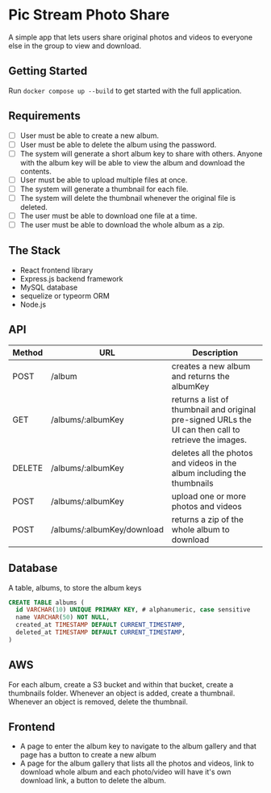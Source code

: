 # Pic Stream Photo Share

A simple app that lets users share original photos and videos to everyone else in the group to view and download.

## Getting Started

Run `docker compose up --build` to get started with the full application.

## Requirements

- [ ] User must be able to create a new album.
- [ ] User must be able to delete the album using the password.
- [ ] The system will generate a short album key to share with others. Anyone with the album key will be able to view the album and download the contents.
- [ ] User must be able to upload multiple files at once.
- [ ] The system will generate a thumbnail for each file.
- [ ] The system will delete the thumbnail whenever the original file is deleted.
- [ ] The user must be able to download one file at a time.
- [ ] The user must be able to download the whole album as a zip.

## The Stack

- React frontend library
- Express.js backend framework
- MySQL database
- sequelize or typeorm ORM
- Node.js

## API

| Method | URL                        | Description                                                                                           |
| ------ | -------------------------- | ----------------------------------------------------------------------------------------------------- |
| POST   | /album                     | creates a new album and returns the albumKey                                                          |
| GET    | /albums/:albumKey          | returns a list of thumbnail and original pre-signed URLs the UI can then call to retrieve the images. |
| DELETE | /albums/:albumKey          | deletes all the photos and videos in the album including the thumbnails                               |
| POST   | /albums/:albumKey          | upload one or more photos and videos                                                                  |
| POST   | /albums/:albumKey/download | returns a zip of the whole album to download                                                          |

## Database

A table, albums, to store the album keys

```sql
CREATE TABLE albums (
  id VARCHAR(10) UNIQUE PRIMARY KEY, # alphanumeric, case sensitive
  name VARCHAR(50) NOT NULL,
  created_at TIMESTAMP DEFAULT CURRENT_TIMESTAMP,
  deleted_at TIMESTAMP DEFAULT CURRENT_TIMESTAMP,
)
```

## AWS

For each album, create a S3 bucket and within that bucket, create a thumbnails folder.
Whenever an object is added, create a thumbnail. Whenever an object is removed, delete the thumbnail.

## Frontend

- A page to enter the album key to navigate to the album gallery and that page has a button to create a new album
- A page for the album gallery that lists all the photos and videos, link to download whole album and each photo/video will have it's own download link, a button to delete the album.

